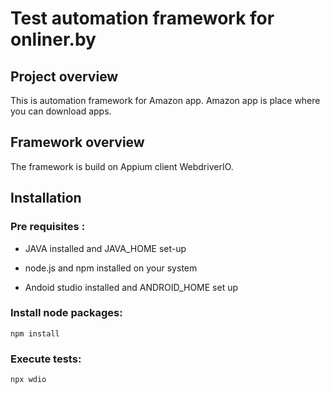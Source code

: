 # Test automation framework for onliner.by

## Project overview

This is automation framework for Amazon app. Amazon app is place where you can download apps.

## Framework overview

The framework is build on Appium client WebdriverIO. 

## Installation 

### Pre requisites :

- JAVA installed and JAVA_HOME set-up

- node.js and npm installed on your system

- Andoid studio installed and ANDROID_HOME set up
 

### Install node packages:

`npm install`


### Execute tests:

`npx wdio`

